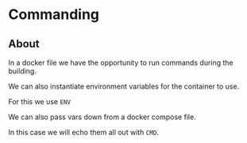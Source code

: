 # Commanding

## About

In a docker file we have the opportunity to run commands during the building.

We can also instantiate environment variables for the container to use.

For this we use `ENV`

We can also pass vars down from a docker compose file.

In this case we will echo them all out with `CMD`.
